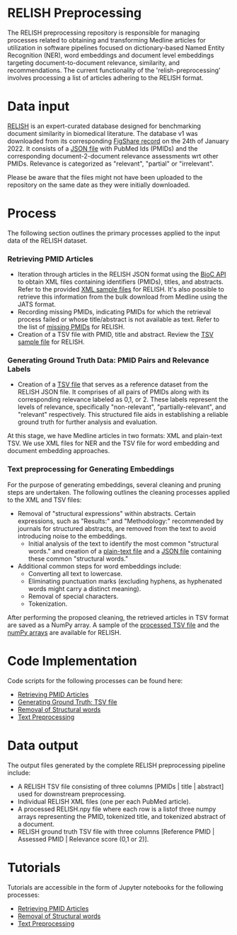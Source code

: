 # RELISH Preprocessing
The RELISH preprocessing repository is responsible for managing processes related to obtaining and transforming Medline articles for utilization in software pipelines focused on dictionary-based Named Entity Recognition (NER), word embeddings and  document level embeddings targeting document-to-document relevance, similarity, and recommendations. The current functionality of the 'relish-preprocessing' involves processing a list of articles adhering to the RELISH format.

# Data input
[RELISH](https://academic.oup.com/database/article/doi/10.1093/database/baz138/5871485?login=false) is an expert-curated database designed for benchmarking document similarity in biomedical literature. The database v1 was downloaded from its corresponding [FigShare record](https://figshare.com/projects/RELISH-DB/60095) on the 24th of January 2022. It consists of a [JSON file](https://github.com/zbmed-semtec/relish-preprocessing/blob/main/data/input/RELISH_v1.json) with PubMed Ids (PMIDs) and the corresponding document-2-document relevance assessments wrt other PMIDs. Relevance is categorized as "relevant", "partial" or "irrelevant".

Please be aware that the files might not have been uploaded to the repository on the same date as they were initially downloaded.


# Process
The following section outlines the primary processes applied to the input data of the RELISH dataset.

### Retrieving PMID Articles
+ Iteration through articles in the RELISH JSON format using the [BioC API](https://www.ncbi.nlm.nih.gov/research/bionlp/APIs/BioC-PubMed/) to obtain XML files containing identifiers (PMIDs), titles, and abstracts. Refer to the provided [XML sample files](https://github.com/zbmed-semtec/relish-preprocessing/blob/main/data/output/sample-files/xml) for RELISH. It's also possible to retrieve this information from the bulk download from Medline using the JATS format.
+ Recording missing PMIDs, indicating PMIDs for which the retrieval process failed or whose title/abstract is not available as text. Refer to the list of [missing PMIDs]() for RELISH.
+ Creation of a TSV file with PMID, title and abstract. Review the [TSV sample file](https://github.com/zbmed-semtec/relish-preprocessing/blob/main/data/output/sample-files/tsv/documents_20220822.tsv) for RELISH.


### Generating Ground Truth Data: PMID Pairs and Relevance Labels
+ Creation of a [TSV file](https://github.com/zbmed-semtec/relish-preprocessing/blob/main/data/output/relish-ground-truth/RELISH.tsv) that serves as a reference dataset from the RELISH JSON file. It comprises of all pairs of PMIDs along with its corresponding relevance labeled as 0,1, or 2. These labels represent the levels of relevance, specifically "non-relevant", "partially-relevant", and "relevant" respectively. This structured file aids in establishing a reliable ground truth for further analysis and evaluation.

At this stage, we have Medline articles in two formats: XML and plain-text TSV. We use XML files for NER and the TSV file for word embedding and document embedding approaches.

### Text preprocessing for Generating Embeddings
For the purpose of generating embeddings, several cleaning and pruning steps are undertaken. The following outlines the cleaning processes applied to the XML and TSV files:

+ Removal of "structural expressions" within abstracts. Certain expressions, such as "Results:" and "Methodology:" recommended by journals for structured abstracts, are removed from the text to avoid introducing noise to the embeddings.
    + Initial analysis of the text to identify the most common "structural words." and creation of a [plain-text file](https://github.com/zbmed-semtec/relish-preprocessing/blob/main/data/output/structure-words/structure_word_list_pruned.txt) and a [JSON file](https://github.com/zbmed-semtec/relish-preprocessing/blob/main/data/output/structure-words/structure_word_list.json) containing these common "structural words."
+ Additional common steps for word embeddings include:
    + Converting all text to lowercase.
    + Eliminating punctuation marks (excluding hyphens, as hyphenated words might carry a distinct meaning).
    + Removal of special characters.
    + Tokenization.

After performing the proposed cleaning, the retrieved articles in TSV format are saved as a NumPy array. A sample of the [processed TSV file](https://github.com/zbmed-semtec/relish-preprocessing/blob/main/data/output/relish-preprocessed-text/RELISH_documents_pruned.tsv) and the [numPy arrays](https://github.com/zbmed-semtec/relish-preprocessing/blob/main/data/output/relish-preprocessed-text/RELISH_Tokenized.npy) are available for RELISH.

# Code Implementation
Code scripts for the following processes can be found here:
+ [Retrieving PMID Articles](https://github.com/zbmed-semtec/relish-preprocessing/blob/main/code/bioc-approach/bioc_api_retrieval.py)
+ [Generating Ground Truth: TSV file](https://github.com/zbmed-semtec/relish-preprocessing/blob/main/code/data-preprocessing/pmid_retrieval.py)
+ [Removal of Structural words](https://github.com/zbmed-semtec/relish-preprocessing/blob/main/code/structure-words-removal/structurewords_remover.py)
+ [Text Preprocessing](https://github.com/zbmed-semtec/relish-preprocessing/blob/main/code/data-preprocessing/preprocessing.py)

# Data output
The output files generated by the complete RELISH preprocessing pipeline include:

+ A RELISH TSV file consisting of three columns [PMIDs | title | abstract] used for downstream preprocessing. 
+ Individual RELISH XML files (one per each PubMed article).
+ A processed RELISH.npy file where each row is a listof three numpy arrays representing the PMID, tokenized title, and tokenized abstract of a document.  
+ RELISH ground truth TSV file with three columns [Reference PMID | Assessed PMID | Relevance score (0,1 or 2)].


# Tutorials
Tutorials are accessible in the form of Jupyter notebooks for the following processes:

+ [Retrieving PMID Articles](https://github.com/zbmed-semtec/relish-preprocessing/tree/main/docs/data-retrieval)
+ [Removal of Structural words](https://github.com/zbmed-semtec/relish-preprocessing/tree/main/docs/structure_words_removal)
+ [Text Preprocessing](https://github.com/zbmed-semtec/relish-preprocessing/tree/main/docs/phrase_preprocessing_tutorial)